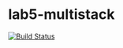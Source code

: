 # lab5-multistack
[![Build Status](https://travis-ci.org/xiibug/lab5-multistack.svg?branch=main)](https://travis-ci.org/xiibug/lab5-multistack)
